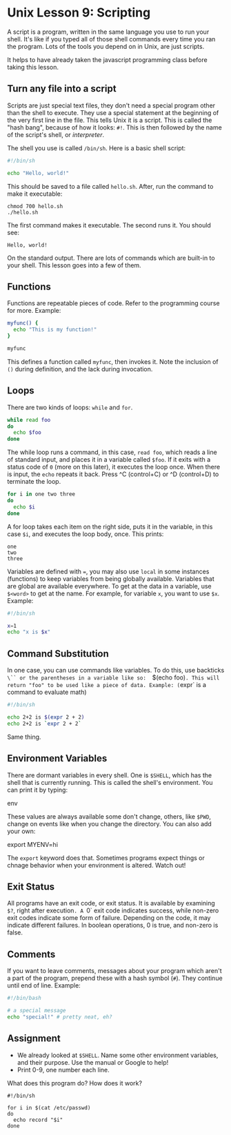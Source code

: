 # Unix Lesson 9: Scripting

A script is a program, written in the same language you use to run your shell.
It's like if you typed all of those shell commands every time you ran the
program. Lots of the tools you depend on in Unix, are just scripts.

It helps to have already taken the javascript programming class before taking
this lesson.

## Turn any file into a script

Scripts are just special text files, they don't need a special program other
than the shell to execute. They use a special statement at the beginning of the
very first line in the file. This tells Unix it is a script. This is called the
"hash bang", because of how it looks: `#!`. This is then followed by the name
of the script's shell, or _interpreter_.

The shell you use is called `/bin/sh`. Here is a basic shell script:

```bash
#!/bin/sh

echo "Hello, world!"
```

This should be saved to a file called `hello.sh`. After, run the command to
make it executable:

    chmod 700 hello.sh
    ./hello.sh

The first command makes it executable. The second runs it. You should see:

    Hello, world!

On the standard output. There are lots of commands which are built-in to your
shell. This lesson goes into a few of them.

## Functions

Functions are repeatable pieces of code. Refer to the programming course for
more. Example:

```bash
myfunc() {
  echo "This is my function!"
}

myfunc
```

This defines a function called `myfunc`, then invokes it. Note the inclusion of
`()` during definition, and the lack during invocation.

## Loops

There are two kinds of loops: `while` and `for`.

```bash
while read foo
do
  echo $foo
done
```

The while loop runs a command, in this case, `read foo`, which reads a line of
standard input, and places it in a variable called `$foo`. If it exits with a
status code of `0` (more on this later), it executes the loop once. When there
is input, the `echo` repeats it back. Press ^C (control+C) or ^D (control+D) to
terminate the loop.

```bash
for i in one two three
do
  echo $i
done
```

A for loop takes each item on the right side, puts it in the variable, in this
case `$i`, and executes the loop body, once. This prints:

    one
    two
    three

Variables are defined with `=`, you may also use `local` in some instances
(functions) to keep variables from being globally available. Variables that are
global are available everywhere. To get at the data in a variable, use
`$<word>` to get at the name. For example, for variable `x`, you want to use
`$x`. Example:

```bash
#!/bin/sh

x=1
echo "x is $x"
```

## Command Substitution

In one case, you can use commands like variables. To do this, use backticks
` \`` or the parentheses in a variable like so:   `$(echo foo)`. This will return
"foo" to be used like a piece of data. Example: (`expr` is a command to
evaluate math)

```bash
#!/bin/sh

echo 2+2 is $(expr 2 + 2)
echo 2+2 is `expr 2 + 2`
```

Same thing.

## Environment Variables

There are dormant variables in every shell. One is `$SHELL`, which has the
shell that is currently running. This is called the shell's environment. You
can print it by typing:

env

These values are always available some don't change, others, like `$PWD`,
change on events like when you change the directory. You can also add your own:

export MYENV=hi

The `export` keyword does that. Sometimes programs expect things or chnage
behavior when your environment is altered. Watch out!

## Exit Status

All programs have an exit code, or exit status. It is available by examining
`$?`, right after execution`. A `0` exit code indicates success, while non-zero
exit codes indicate some form of failure. Depending on the code, it may
indicate different failures. In boolean operations, 0 is true, and non-zero is
false.

## Comments

If you want to leave comments, messages about your program which aren't a part
of the program, prepend these with a hash symbol (`#`). They continue until end
of line. Example:

```bash
#!/bin/bash

# a special message
echo "special!" # pretty neat, eh?
```

## Assignment

- We already looked at `$SHELL`. Name some other environment variables, and their
  purpose. Use the manual or Google to help!
- Print 0-9, one number each line.

What does this program do? How does it work?

```
#!/bin/sh

for i in $(cat /etc/passwd)
do
  echo record "$i"
done
```
